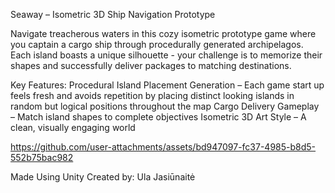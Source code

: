 Seaway – Isometric 3D Ship Navigation Prototype

Navigate treacherous waters in this cozy isometric prototype game where you captain a cargo ship through procedurally generated archipelagos. Each island boasts a unique silhouette - your challenge is to memorize their shapes and successfully deliver packages to matching destinations.

Key Features:
Procedural Island Placement Generation – Each game start up feels fresh and avoids repetition by placing distinct looking islands in random but logical positions throughout the map
Cargo Delivery Gameplay – Match island shapes to complete objectives
Isometric 3D Art Style – A clean, visually engaging world


https://github.com/user-attachments/assets/bd947097-fc37-4985-b8d5-552b75bac982


Made Using Unity
Created by: Ula Jasiūnaitė

